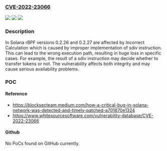 ### [CVE-2022-23066](https://cve.mitre.org/cgi-bin/cvename.cgi?name=CVE-2022-23066)
![](https://img.shields.io/static/v1?label=Product&message=rbpf&color=blue)
![](https://img.shields.io/static/v1?label=Version&message=%3E%3D%200.2.26%20&color=brighgreen)
![](https://img.shields.io/static/v1?label=Vulnerability&message=CWE-682%20Incorrect%20Calculation&color=brighgreen)

### Description

In Solana rBPF versions 0.2.26 and 0.2.27 are affected by Incorrect Calculation which is caused by improper implementation of sdiv instruction. This can lead to the wrong execution path, resulting in huge loss in specific cases. For example, the result of a sdiv instruction may decide whether to transfer tokens or not. The vulnerability affects both integrity and may cause serious availability problems.

### POC

#### Reference
- https://blocksecteam.medium.com/how-a-critical-bug-in-solana-network-was-detected-and-timely-patched-a701870e1324
- https://www.whitesourcesoftware.com/vulnerability-database/CVE-2022-23066

#### Github
No PoCs found on GitHub currently.

